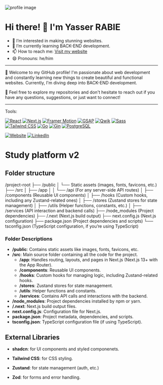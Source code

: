 ![profile image](https://i.imgur.com/IwSoQLb.jpg)

# Hi there! 👋 I'm Yasser RABIE

- 👀 I’m interested in making stunning websites.
- 🌱 I’m currently learning BACK-END development.
- 📫 How to reach me: [Visit my website](https://yasserr.me)
- 😄 Pronouns: he/him

---

🚀 Welcome to my GitHub profile!
I'm passionate about web development and constantly learning new things to create beautiful and functional websites. Currently,
I'm diving deep into BACK-END development.

🌟 Feel free to explore my repositories and don't hesitate to reach out if you have any questions, suggestions, or just want to connect!

---
Tools:

[![React](https://img.shields.io/badge/React-61DAFB?style=for-the-badge&logo=react&logoColor=white)](https://reactjs.org/)
[![Next.js](https://img.shields.io/badge/Next.js-000000?style=for-the-badge&logo=next.js&logoColor=white)](https://nextjs.org/)
[![Framer Motion](https://img.shields.io/badge/Framer_Motion-0055FF?style=for-the-badge&logo=framer&logoColor=white)](https://www.framer.com/motion/)
[![GSAP](https://img.shields.io/badge/GSAP-000000?style=for-the-badge&logo=greensock&logoColor=88CE02)](https://greensock.com/)
[![Qwik](https://img.shields.io/badge/Qwik-00ADD8?style=for-the-badge&logo=qwik&logoColor=white)](https://qwik.dev/)
[![Sass](https://img.shields.io/badge/Sass-CC6699?style=for-the-badge&logo=sass&logoColor=white)](https://sass-lang.com/)
[![Tailwind CSS](https://img.shields.io/badge/Tailwind_CSS-38B2AC?style=for-the-badge&logo=tailwind-css&logoColor=white)](https://tailwindcss.com/)
[![Go](https://img.shields.io/badge/Go-00ADD8?style=for-the-badge&logo=go&logoColor=white)](https://go.dev/)
[![Gin](https://img.shields.io/badge/Gin-00ADD8?style=for-the-badge&logo=gin&logoColor=white)](https://gin-gonic.com/)
[![PostgreSQL](https://img.shields.io/badge/PostgreSQL-316192?style=for-the-badge&logo=postgresql&logoColor=white)](https://www.postgresql.org/)

[![Website](https://img.shields.io/badge/Portfolio-yasserr.me-blue)](https://yasserr.me)
[![LinkedIn](https://img.shields.io/badge/LinkedIn-YasserRABIE-blue)](https://www.linkedin.com/in/yasssssser/)


# Study platform v2

## Folder structure

/project-root
├── /public
│ └── Static assets (images, fonts, favicons, etc.)
├── /src
│ ├── /app
│ │ └── /api (For any server-side API routes)
│ ├── /components (Reusable UI components)
│ ├── /hooks (Custom hooks, including any Zustand-related ones)
│ ├── /stores (Zustand stores for state management)
│ ├── /utils (Helper functions, constants, etc.)
│ ├── /services (API interaction and backend calls)
├── /node_modules (Project dependencies)
├── /.next (Next.js build output)
├── next.config.js (Next.js configuration)
├── package.json (Project dependencies and scripts)
└── tsconfig.json (TypeScript configuration, if you’re using TypeScript)

### Folder Descriptions

- **/public**: Contains static assets like images, fonts, favicons, etc.
- **/src**: Main source folder containing all the code for the project.
  - **/app**: Handles routing, layouts, and pages in Next.js (Next.js 13+ with the App Router).
  - **/components**: Reusable UI components.
  - **/hooks**: Custom hooks for managing logic, including Zustand-related hooks.
  - **/stores**: Zustand stores for state management.
  - **/utils**: Helper functions and constants.
  - **/services**: Contains API calls and interactions with the backend.
- **/node_modules**: Project dependencies installed by npm or yarn.
- **/.next**: Next.js build output files.
- **next.config.js**: Configuration file for Next.js.
- **package.json**: Project metadata, dependencies, and scripts.
- **tsconfig.json**: TypeScript configuration file (if using TypeScript).

## External Libraries

- **shadcn**: for UI components and styled componenets.

- **Tailwind CSS**: for CSS styling.

- **Zustand**: for state management (auth, etc.)

- **Zod**: for forms and error handling.


